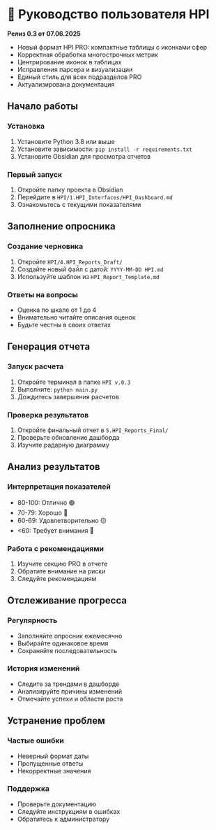# 📘 Руководство пользователя HPI

**Релиз 0.3 от 07.06.2025**

- Новый формат HPI PRO: компактные таблицы с иконками сфер
- Корректная обработка многострочных метрик
- Центрирование иконок в таблицах
- Исправления парсера и визуализации
- Единый стиль для всех подразделов PRO
- Актуализирована документация

## Начало работы

### Установка
1. Установите Python 3.8 или выше
2. Установите зависимости: `pip install -r requirements.txt`
3. Установите Obsidian для просмотра отчетов

### Первый запуск
1. Откройте папку проекта в Obsidian
2. Перейдите в `HPI/1.HPI_Interfaces/HPI_Dashboard.md`
3. Ознакомьтесь с текущими показателями

## Заполнение опросника

### Создание черновика
1. Откройте `HPI/4.HPI_Reports_Draft/`
2. Создайте новый файл с датой: `YYYY-MM-DD HPI.md`
3. Используйте шаблон из `HPI_Report_Template.md`

### Ответы на вопросы
- Оценка по шкале от 1 до 4
- Внимательно читайте описания оценок
- Будьте честны в своих ответах

## Генерация отчета

### Запуск расчета
1. Откройте терминал в папке `HPI v.0.3`
2. Выполните: `python main.py`
3. Дождитесь завершения расчетов

### Проверка результатов
1. Откройте финальный отчет в `5.HPI_Reports_Final/`
2. Проверьте обновление дашборда
3. Изучите радарную диаграмму

## Анализ результатов

### Интерпретация показателей
- 80-100: Отлично 🟢
- 70-79: Хорошо 🔵
- 60-69: Удовлетворительно 🟡
- <60: Требует внимания 🔴

### Работа с рекомендациями
1. Изучите секцию PRO в отчете
2. Обратите внимание на риски
3. Следуйте рекомендациям

## Отслеживание прогресса

### Регулярность
- Заполняйте опросник ежемесячно
- Выбирайте одинаковое время
- Сохраняйте последовательность

### История изменений
- Следите за трендами в дашборде
- Анализируйте причины изменений
- Отмечайте успехи и области роста

## Устранение проблем

### Частые ошибки
- Неверный формат даты
- Пропущенные ответы
- Некорректные значения

### Поддержка
- Проверьте документацию
- Следуйте инструкциям в ошибках
- Обратитесь к администратору 